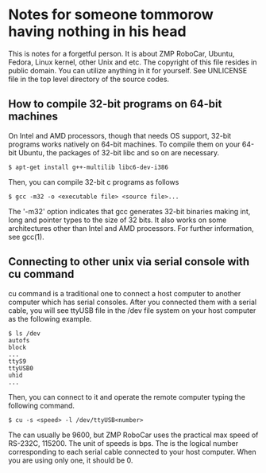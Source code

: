 # Notes for someone tommorow having nothing in his head

This is notes for a forgetful person. It is about ZMP RoboCar, Ubuntu, Fedora,
Linux kernel, other Unix and etc.
The copyright of this file resides in public domain. You can utilize anything
in it for yourself. See UNLICENSE file in the top level directory of the source
codes.

## How to compile 32-bit programs on 64-bit machines

On Intel and AMD processors, though that needs OS support, 32-bit programs
works natively on 64-bit machines.
To compile them on your 64-bit Ubuntu, the packages of 32-bit libc and so on
are necessary.

```
$ apt-get install g++-multilib libc6-dev-i386
```

Then, you can compile 32-bit c programs as follows

```
$ gcc -m32 -o <executable file> <source file>...
```

The '-m32' option indicates that gcc generates 32-bit binaries making int,
long and pointer types to the size of 32 bits.
It also works on some architectures other than Intel and AMD processors.
For further information, see gcc(1).

## Connecting to other unix via serial console with cu command

cu command is a traditional one to connect a host computer to another computer
which has serial consoles. After you connected them with a serial cable, you
will see ttyUSB<number> file in the /dev file system on your host computer as
the following example.

```
$ ls /dev
autofs
block
...
ttyS9
ttyUSB0
uhid
...
```

Then, you can connect to it and operate the remote computer typing the
following command.

```
$ cu -s <speed> -l /dev/ttyUSB<number>
```

The <speed> can usually be 9600, but ZMP RoboCar uses the practical max speed
of RS-232C, 115200. The unit of speeds is bps.
The <number> is the logical number corresponding to each serial cable connected
to your host computer. When you are using only one, it should be 0.

